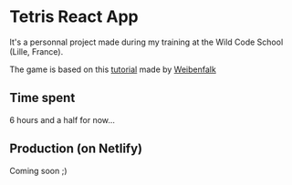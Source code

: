 # Tetris React App

It's a personnal project made during my training at the Wild Code School (Lille, France).

The game is based on this [tutorial](https://www.youtube.com/watch?v=CUt3Mf9MYhc&list=PL0jpcQ5lO0nEH2BpPmJhePz_urgyAljFB) made by [Weibenfalk](https://www.youtube.com/channel/UCnnnWy4UTYN258FfVGeXBbg)

## Time spent

6 hours and a half for now...

## Production (on Netlify)

Coming soon ;)
